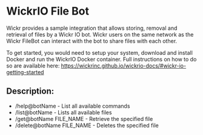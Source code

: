 # WickrIO File Bot

Wickr provides a sample integration that allows storing, removal and retrieval of files by a Wickr IO bot. Wickr users on the same network as the Wickr FileBot can interact with the bot to share files with each other.

To get started, you would need to setup your system, download and install Docker and run the WickrIO Docker container. Full instructions on how to do so are available here: https://wickrinc.github.io/wickrio-docs/#wickr-io-getting-started

## Description:
* /help@botName - List all available commands
* /list@botName - Lists all available files
* /get@botName FILE_NAME - Retrieve the specified file
* /delete@botName FILE_NAME - Deletes the specified file
